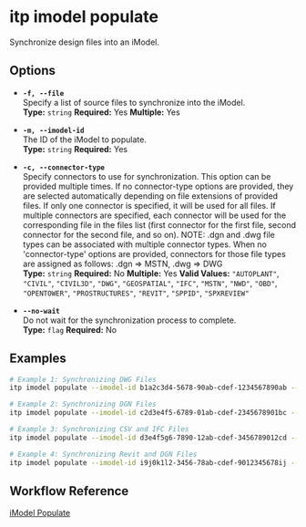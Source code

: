 # itp imodel populate

Synchronize design files into an iModel.

## Options

- **`-f, --file`**  
  Specify a list of source files to synchronize into the iModel.  
  **Type:** `string` **Required:** Yes **Multiple:** Yes

- **`-m, --imodel-id`**  
  The ID of the iModel to populate.  
  **Type:** `string` **Required:** Yes

- **`-c, --connector-type`**  
  Specify connectors to use for synchronization. This option can be provided multiple times. If no connector-type options are provided, they are selected automatically depending on file extensions of provided files. If only one connector is specified, it will be used for all files. If multiple connectors are specified, each connector will be used for the corresponding file in the files list (first connector for the first file, second connector for the second file, and so on).
 NOTE: .dgn and .dwg file types can be associated with multiple connector types. When no 'connector-type' options are provided, connectors for those file types are assigned as follows: .dgn => MSTN, .dwg => DWG   
  **Type:** `string` **Required:** No **Multiple:** Yes 
  **Valid Values:** `"AUTOPLANT"`, `"CIVIL"`, `"CIVIL3D"`, `"DWG"`, `"GEOSPATIAL"`, `"IFC"`, `"MSTN"`, `"NWD"`, `"OBD"`, `"OPENTOWER"`, `"PROSTRUCTURES"`, `"REVIT"`, `"SPPID"`, `"SPXREVIEW"`

- **`--no-wait`**  
  Do not wait for the synchronization process to complete.  
  **Type:** `flag` **Required:** No

## Examples

```bash
# Example 1: Synchronizing DWG Files
itp imodel populate --imodel-id b1a2c3d4-5678-90ab-cdef-1234567890ab --file file1.dwg --connector-type DWG --file file2.dwg --connector-type DWG

# Example 2: Synchronizing DGN Files
itp imodel populate --imodel-id c2d3e4f5-6789-01ab-cdef-2345678901bc --file site1.dgn --connector-type CIVIL --file structure2.dgn --connector-type CIVIL

# Example 3: Synchronizing CSV and IFC Files
itp imodel populate --imodel-id d3e4f5g6-7890-12ab-cdef-3456789012cd --file data1.csv --file data2.csv --file model.ifc

# Example 4: Synchronizing Revit and DGN Files
itp imodel populate --imodel-id i9j0k1l2-3456-78ab-cdef-9012345678ij --file model.rvt --file design.dgn
```

## Workflow Reference

[iModel Populate](/docs/command-workflows/imodel-populate)